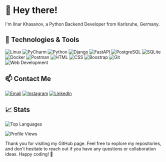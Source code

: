 # 👋 Hey there!

I'm Ilnar Khasanov, a Python Backend Developer from Karlsruhe, Germany.

## 🔧 Technologies & Tools
![Linux](https://img.shields.io/badge/OS-Linux-informational?style=flat&logo=linux&logoColor=white&color=blue)
![PyCharm](https://img.shields.io/badge/Editor-PyCharm-informational?style=flat&logo=pycharm&logoColor=white&color=blue)
![Python](https://img.shields.io/badge/Code-Python-informational?style=flat&logo=python&logoColor=white&color=blue)
![Django](https://img.shields.io/badge/Framework-Django-informational?style=flat&logo=django&logoColor=white&color=blue)
![FastAPI](https://img.shields.io/badge/Framework-FastAPI-informational?style=flat&logo=fastapi&logoColor=white&color=blue)
![PostgreSQL](https://img.shields.io/badge/Database-PostgreSQL-informational?style=flat&logo=postgresql&logoColor=white&color=blue)
![SQLite](https://img.shields.io/badge/Database-SQLite-informational?style=flat&logo=sqlite&logoColor=white&color=blue)
![Docker](https://img.shields.io/badge/Tools-Docker-informational?style=flat&logo=docker&logoColor=white&color=blue)
![Postman](https://img.shields.io/badge/Tools-Postman-informational?style=flat&logo=postman&logoColor=white&color=blue)
![HTML](https://img.shields.io/badge/Web-HTML5-informational?style=flat&logo=html5&logoColor=white&color=blue)
![CSS](https://img.shields.io/badge/Web-CSS-informational?style=flat&logo=css3&logoColor=white&color=blue)
![Boostrap](https://img.shields.io/badge/Web-Bootstrap-informational?style=flat&logo=bootstrap&logoColor=white&color=blue)
![Git](https://img.shields.io/badge/Version%20Control-Git-informational?style=flat&logo=git&logoColor=white&color=blue)
![Web Development](https://img.shields.io/badge/Interest-Web_Development-informational?style=flat&logo=web&logoColor=white&color=blue)

## 📫 Contact Me
[![Email](https://img.shields.io/badge/Email-Khasanov1988%40gmail.com-informational?style=flat&logo=gmail&logoColor=white&color=orange)](mailto:Khasanov1988@gmail.com)
[![Instagram](https://img.shields.io/badge/Instagram-khasan_i-informational?style=flat&logo=instagram&logoColor=white&color=orange)](https://www.instagram.com/khasan_i/)
[![LinkedIn](https://img.shields.io/badge/LinkedIn-Ilnar%20Khasanov-informational?style=flat&logo=linkedin&logoColor=white&color=orange)](https://www.linkedin.com/in/ilnar-khasanov-95482a73/)

## 📈 Stats
<div align="left">
  <img src="https://github-readme-stats-sigma-five.vercel.app/api/top-langs/?username=Khasanov1988&layout=compact&theme=vision-friendly-dark" alt="Top Languages">
</div>

![Profile Views](https://komarev.com/ghpvc/?username=Khasanov1988&label=Profile%20views&color=red&style=flat)

Thank you for visiting my GitHub page. Feel free to explore my repositories, and don't hesitate to reach out if you have any questions or collaboration ideas. Happy coding! 🚀
